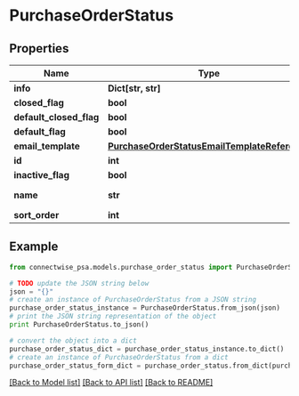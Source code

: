 # PurchaseOrderStatus


## Properties
Name | Type | Description | Notes
------------ | ------------- | ------------- | -------------
**info** | **Dict[str, str]** |  | [optional] 
**closed_flag** | **bool** |  | [optional] 
**default_closed_flag** | **bool** |  | [optional] 
**default_flag** | **bool** |  | [optional] 
**email_template** | [**PurchaseOrderStatusEmailTemplateReference**](PurchaseOrderStatusEmailTemplateReference.md) |  | [optional] 
**id** | **int** |  | [optional] 
**inactive_flag** | **bool** |  | [optional] 
**name** | **str** |  Max length: 50; | 
**sort_order** | **int** |  | [optional] 

## Example

```python
from connectwise_psa.models.purchase_order_status import PurchaseOrderStatus

# TODO update the JSON string below
json = "{}"
# create an instance of PurchaseOrderStatus from a JSON string
purchase_order_status_instance = PurchaseOrderStatus.from_json(json)
# print the JSON string representation of the object
print PurchaseOrderStatus.to_json()

# convert the object into a dict
purchase_order_status_dict = purchase_order_status_instance.to_dict()
# create an instance of PurchaseOrderStatus from a dict
purchase_order_status_form_dict = purchase_order_status.from_dict(purchase_order_status_dict)
```
[[Back to Model list]](../README.md#documentation-for-models) [[Back to API list]](../README.md#documentation-for-api-endpoints) [[Back to README]](../README.md)


